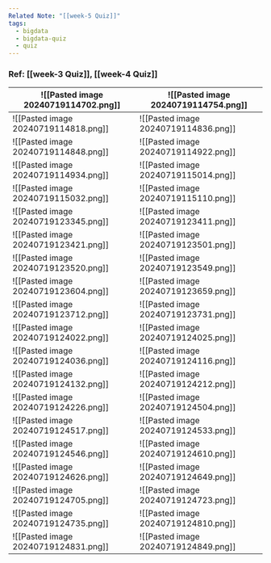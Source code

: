 ```yaml
---
Related Note: "[[week-5 Quiz]]"
tags:
  - bigdata
  - bigdata-quiz
  - quiz
---
```



### Ref:   [[week-3 Quiz]],   [[week-4 Quiz]]

| ![[Pasted image 20240719114702.png]] | ![[Pasted image 20240719114754.png]] |
| ------------------------------------ | ------------------------------------ |
| ![[Pasted image 20240719114818.png]] | ![[Pasted image 20240719114836.png]] |
| ![[Pasted image 20240719114848.png]] | ![[Pasted image 20240719114922.png]] |
| ![[Pasted image 20240719114934.png]] | ![[Pasted image 20240719115014.png]] |
| ![[Pasted image 20240719115032.png]] | ![[Pasted image 20240719115110.png]] |
| ![[Pasted image 20240719123345.png]] | ![[Pasted image 20240719123411.png]] |
| ![[Pasted image 20240719123421.png]] | ![[Pasted image 20240719123501.png]] |
| ![[Pasted image 20240719123520.png]] | ![[Pasted image 20240719123549.png]] |
| ![[Pasted image 20240719123604.png]] | ![[Pasted image 20240719123659.png]] |
| ![[Pasted image 20240719123712.png]] | ![[Pasted image 20240719123731.png]] |
| ![[Pasted image 20240719124022.png]] | ![[Pasted image 20240719124025.png]] |
| ![[Pasted image 20240719124036.png]] | ![[Pasted image 20240719124116.png]] |
| ![[Pasted image 20240719124132.png]] | ![[Pasted image 20240719124212.png]] |
| ![[Pasted image 20240719124226.png]] | ![[Pasted image 20240719124504.png]] |
| ![[Pasted image 20240719124517.png]] | ![[Pasted image 20240719124533.png]] |
| ![[Pasted image 20240719124546.png]] | ![[Pasted image 20240719124610.png]] |
| ![[Pasted image 20240719124626.png]] | ![[Pasted image 20240719124649.png]] |
| ![[Pasted image 20240719124705.png]] | ![[Pasted image 20240719124723.png]] |
| ![[Pasted image 20240719124735.png]] | ![[Pasted image 20240719124810.png]] |
| ![[Pasted image 20240719124831.png]] | ![[Pasted image 20240719124849.png]] |

